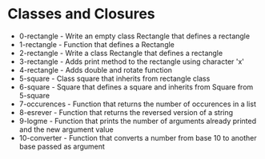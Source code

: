 # Classes and Closures
- 0-rectangle - Write an empty class Rectangle that defines a rectangle
- 1-rectangle - Function that defines a Rectangle
- 2-rectangle - Write a class Rectangle that defines a rectangle
- 3-rectangle - Adds print method to the rectangle using character 'x'
- 4-rectangle - Adds double and rotate function
- 5-square - Class square that inherits from rectangle class
- 6-square - Square that defines a square and inherits  from Square from 5-square
- 7-occurences - Function that returns the number of occurences in a list
- 8-esrever - Function that returns the reversed version of a string
- 9-logme - Function that prints the number of arguments already printed and the new argument value
- 10-converter - Function that converts a number from base 10 to another base passed as argument
